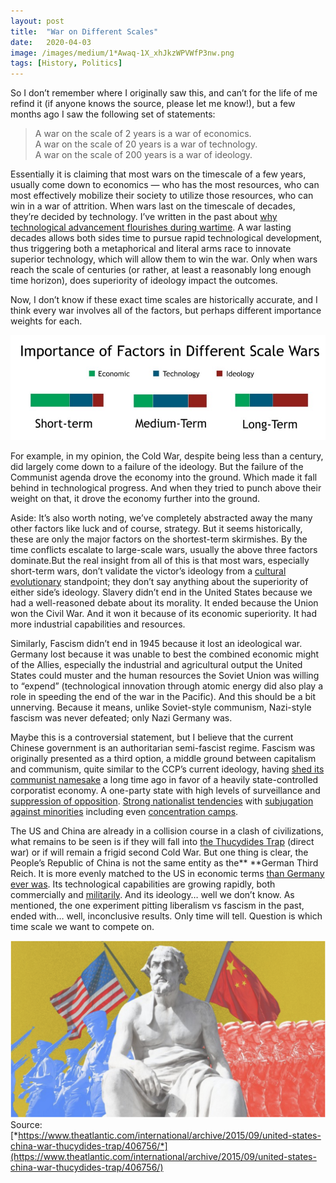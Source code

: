 ```yaml
---
layout:	post
title:	"War on Different Scales"
date:	2020-04-03
image: /images/medium/1*Awaq-1X_xhJkzWPVWfP3nw.png
tags: [History, Politics]
---
```


So I don’t remember where I originally saw this, and can’t for the life of me refind it (if anyone knows the source, please let me know!), but a few months ago I saw the following set of statements:

> A war on the scale of 2 years is a war of economics.  
> A war on the scale of 20 years is a war of technology.  
> A war on the scale of 200 years is a war of ideology.

Essentially it is claiming that most wars on the timescale of a few years, usually come down to economics — who has the most resources, who can most effectively mobilize their society to utilize those resources, who can win in a war of attrition. When wars last on the timescale of decades, they’re decided by technology. I’ve written in the past about [why technological advancement flourishes during wartime](https://medium.com/sunnya97/innovation-through-economic-states-of-exception-b2959ff60127). A war lasting decades allows both sides time to pursue rapid technological development, thus triggering both a metaphorical and literal arms race to innovate superior technology, which will allow them to win the war. Only when wars reach the scale of centuries (or rather, at least a reasonably long enough time horizon), does superiority of ideology impact the outcomes.

Now, I don’t know if these exact time scales are historically accurate, and I think every war involves all of the factors, but perhaps different importance weights for each.

![](/images/medium/0*eOGZCBNvdUNEFN6C)

For example, in my opinion, the Cold War, despite being less than a century, did largely come down to a failure of the ideology. But the failure of the Communist agenda drove the economy into the ground. Which made it fall behind in technological progress. And when they tried to punch above their weight on that, it drove the economy further into the ground.


Aside: It’s also worth noting, we’ve completely abstracted away the many other factors like luck and of course, strategy. But it seems historically, these are only the major factors on the shortest-term skirmishes. By the time conflicts escalate to large-scale wars, usually the above three factors dominate.But the real insight from all of this is that most wars, especially short-term wars, don’t validate the victor’s ideology from a [cultural evolutionary](https://slatestarcodex.com/2015/07/07/the-argument-from-cultural-evolution/) standpoint; they don’t say anything about the superiority of either side’s ideology. Slavery didn’t end in the United States because we had a well-reasoned debate about its morality. It ended because the Union won the Civil War. And it won it because of its economic superiority. It had more industrial capabilities and resources.

Similarly, Fascism didn’t end in 1945 because it lost an ideological war. Germany lost because it was unable to best the combined economic might of the Allies, especially the industrial and agricultural output the United States could muster and the human resources the Soviet Union was willing to “expend” (technological innovation through atomic energy did also play a role in speeding the end of the war in the Pacific). And this should be a bit unnerving. Because it means, unlike Soviet-style communism, Nazi-style fascism was never defeated; only Nazi Germany was.

Maybe this is a controversial statement, but I believe that the current Chinese government is an authoritarian semi-fascist regime. Fascism was originally presented as a third option, a middle ground between capitalism and communism, quite similar to the CCP’s current ideology, having [shed its communist namesake](https://www.worldpoliticsreview.com/insights/21000/china-s-complicated-relationship-with-workers-rights) a long time ago in favor of a heavily state-controlled corporatist economy. A one-party state with high levels of surveillance and [suppression of opposition](https://www.washingtonpost.com/news/morning-mix/wp/2014/03/11/china-scored-99-9-percent-conviction-rate-last-year/?utm_term=.03322143a710). [Strong nationalist tendencies](https://foreignpolicy.com/2019/10/01/chinas-angry-young-nationalists/) with [subjugation against minorities](https://en.wikipedia.org/wiki/Sinicization_of_Tibet) including even [concentration camps](https://en.wikipedia.org/wiki/Xinjiang_re-education_camps).

The US and China are already in a collision course in a clash of civilizations, what remains to be seen is if they will fall into [the Thucydides Trap](https://www.theatlantic.com/international/archive/2015/09/united-states-china-war-thucydides-trap/406756/) (direct war) or if will remain a frigid second Cold War. But one thing is clear, the People’s Republic of China is not the same entity as the** **German Third Reich. It is more evenly matched to the US in economic terms [than Germany ever was](http://citeseerx.ist.psu.edu/viewdoc/download?doi=10.1.1.590.924&rep=rep1&type=pdf). Its technological capabilities are growing rapidly, both commercially and [militarily](https://nationalinterest.org/blog/buzz/how-chinas-submarines-became-major-threat-us-aircraft-carriers-111431). And its ideology… well we don’t know. As mentioned, the one experiment pitting liberalism vs fascism in the past, ended with… well, inconclusive results. Only time will tell. Question is which time scale we want to compete on.

![](/images/medium/1*Awaq-1X_xhJkzWPVWfP3nw.png)Source: [*https://www.theatlantic.com/international/archive/2015/09/united-states-china-war-thucydides-trap/406756/*](https://www.theatlantic.com/international/archive/2015/09/united-states-china-war-thucydides-trap/406756/)  